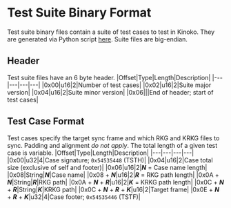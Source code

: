 # Test Suite Binary Format
Test suite binary files contain a suite of test cases to test in Kinoko. They are generated via Python script [here](https://github.com/vabold/Kinoko/blob/main/tools/generate_tests.py).
Suite files are big-endian.

## Header
Test suite files have an 6 byte header.
|Offset|Type|Length|Description|
|---|---|---|---|
|0x00|u16|2|Number of test cases|
|0x02|u16|2|Suite major version|
|0x04|u16|2|Suite minor version|
|0x06|||End of header; start of test cases|

## Test Case Format
Test cases specify the target sync frame and which RKG and KRKG files to sync. Padding and alignment _do not apply_. The total length of a given test case is variable.
|Offset|Type|Length|Description|
|---|---|---|---|
|0x00|u32|4|Case signature; `0x54535448` (TSTH)|
|0x04|u16|2|Case total size (exclusive of self and footer)|
|0x06|u16|2|***N*** = Case name length|
|0x08|String|***N***|Case name|
|0x08 + ***N***|u16|2|***R*** = RKG path length|
|0x0A + ***N***|String|***R***|RKG path|
|0x0A + ***N*** + ***R***|u16|2|***K*** = KRKG path length|
|0x0C + ***N*** + ***R***|String|***K***|KRKG path|
|0x0C + ***N*** + ***R*** + ***K***|u16|2|Target frame|
|0x0E + ***N*** + ***R*** + ***K***|u32|4|Case footer; `0x54535446` (TSTF)|

